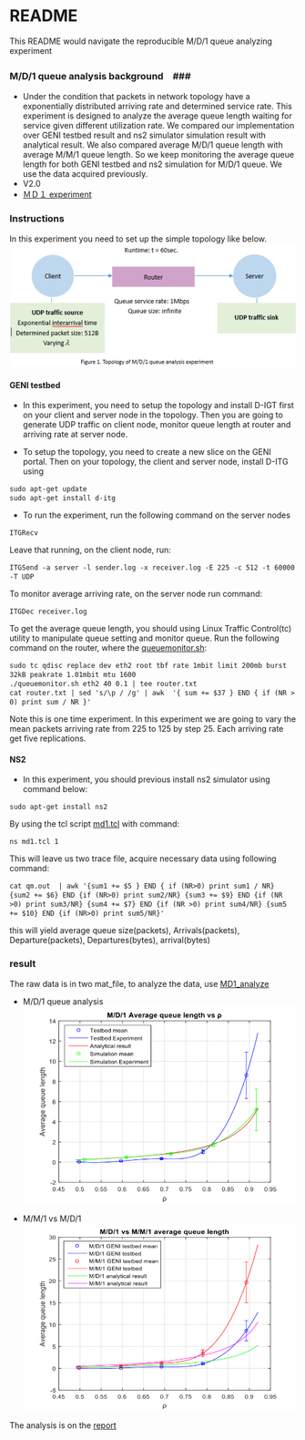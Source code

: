# README #

This README would navigate the reproducible M/D/1 queue analyzing experiment

### M/D/1 queue analysis background　###

* Under the condition that packets in network topology have a exponentially distributed arriving rate and determined service rate. This experiment is designed to analyze the average queue length waiting for service given different utilization rate. We compared our implementation over GENI testbed result and ns2 simulator simulation result with analytical result. We also compared average M/D/1 queue length with average M/M/1 queue length.
So we keep monitoring the average queue length for both GENI testbed and ns2 simulation for M/D/1 queue. We use the data acquired previously. 
* V2.0
* [ＭＤ１ experiment](https://bitbucket.org/bubbledoodle/el7353-sl5352)

### Instructions ###
In this experiment you need to set up the simple topology like below.
![Alt text](topology.png)

#### GENI testbed ####
* In this experiment, you need to setup the topology and install D-IGT first on your client and server node in the topology. Then you are going to generate UDP traffic on client node, monitor queue length at router and arriving rate at server node.

* To setup the topology, you need to create a new slice on the GENI portal. Then on your topology, the client and server node, install D-ITG using 
```
sudo apt-get update 
sudo apt-get install d-itg
```
* To run the experiment, run the following command on the server nodes
```
ITGRecv
```
Leave that running, on the client node, run:
```
ITGSend -a server -l sender.log -x receiver.log -E 225 -c 512 -t 60000 -T UDP
```
To monitor average arriving rate, on the server node run command:
```
ITGDec receiver.log
```
To get the average queue length, you should using Linux Traffic Control(tc) utility to manipulate queue setting and monitor queue. Run the following command on the router, where the [queuemonitor.sh](https://bitbucket.org/bubbledoodle/el7353-sl5352/raw/95be027bc4f6a6238fda12b6df0e44832c4e02cf/queuemonitor.sh):
```
sudo tc qdisc replace dev eth2 root tbf rate 1mbit limit 200mb burst 32kB peakrate 1.01mbit mtu 1600
./queuemonitor.sh eth2 40 0.1 | tee router.txt
cat router.txt | sed 's/\p / /g' | awk  '{ sum += $37 } END { if (NR > 0) print sum / NR }'
```
Note this is one time experiment. In this experiment we are going to vary the mean packets arriving rate from 225 to 125 by step 25. Each arriving rate get five replications.

#### NS2 ####
* In this experiment, you should previous install ns2 simulator using command below:
```
sudo apt-get install ns2
```
By using the tcl script [md1.tcl](https://bitbucket.org/bubbledoodle/el7353-sl5352/raw/95be027bc4f6a6238fda12b6df0e44832c4e02cf/MD1.tcl) with command:
```
ns md1.tcl 1
``` 
This will leave us two trace file, acquire necessary data using following command:
```
cat qm.out  | awk '{sum1 += $5 } END { if (NR>0) print sum1 / NR}   {sum2 += $6} END {if (NR>0) print sum2/NR} {sum3 += $9} END {if (NR >0) print sum3/NR} {sum4 += $7} END {if (NR >0) print sum4/NR} {sum5 += $10} END {if (NR>0) print sum5/NR}' 
```
this will yield average queue size(packets), Arrivals(packets), Departure(packets), Departures(bytes), arrival(bytes)

### result ###
The raw data is in two mat_file, to analyze the data, use [MD1_analyze](https://bitbucket.org/bubbledoodle/el7353-sl5352/raw/6050d261191fa7b463a69fd248a7007f638b1ba1/MD1_analyze.m)

* M/D/1 queue analysis
![Alt text](MD1queue.png)

* M/M/1 vs M/D/1
![Alt text](MM1vsMD1.png)

The analysis is on the [report](https://bitbucket.org/bubbledoodle/el7353-sl5352/raw/6050d261191fa7b463a69fd248a7007f638b1ba1/Lab3_4_5.pdf)
